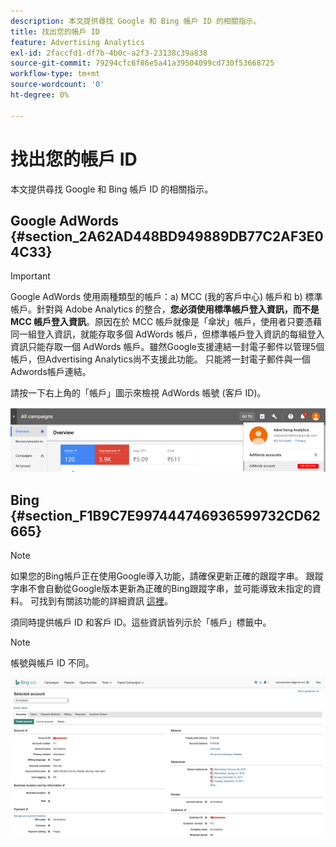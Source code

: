 ```yaml
---
description: 本文提供尋找 Google 和 Bing 帳戶 ID 的相關指示。
title: 找出您的帳戶 ID
feature: Advertising Analytics
exl-id: 2faccfd1-df7b-4b0c-a2f3-23138c39a838
source-git-commit: 79294cfc6f86e5a41a39504099cd730f53668725
workflow-type: tm+mt
source-wordcount: '0'
ht-degree: 0%

---
```


# 找出您的帳戶 ID

本文提供尋找 Google 和 Bing 帳戶 ID 的相關指示。

## Google AdWords {#section_2A62AD448BD949889DB77C2AF3E04C33}

>[!IMPORTANT]
>
>Google AdWords 使用兩種類型的帳戶：a) MCC (我的客戶中心) 帳戶和 b) 標準帳戶。針對與 Adobe Analytics 的整合，**您必須使用標準帳戶登入資訊，而不是 MCC 帳戶登入資訊**。原因在於 MCC 帳戶就像是「傘狀」帳戶，使用者只要憑藉同一組登入資訊，就能存取多個 AdWords 帳戶，但標準帳戶登入資訊的每組登入資訊只能存取一個 AdWords 帳戶。雖然Google支援連結一封電子郵件以管理5個帳戶，但Advertising Analytics尚不支援此功能。 只能將一封電子郵件與一個Adwords帳戶連結。

請按一下右上角的「帳戶」圖示來檢視 AdWords 帳號 (客戶 ID)。

![](assets/google_account.png)

## Bing {#section_F1B9C7E997444746936599732CD62665}

>[!NOTE]
>
>如果您的Bing帳戶正在使用Google導入功能，請確保更新正確的跟蹤字串。 跟蹤字串不會自動從Google版本更新為正確的Bing跟蹤字串，並可能導致未指定的資料。 可找到有關該功能的詳細資訊 [這裡](https://help.ads.microsoft.com/apex/index/3/en/50851/)。

須同時提供帳戶 ID 和客戶 ID。這些資訊皆列示於「帳戶」標籤中。

>[!NOTE]
>
> 帳號與帳戶 ID 不同。

![](assets/bing_id.png)
